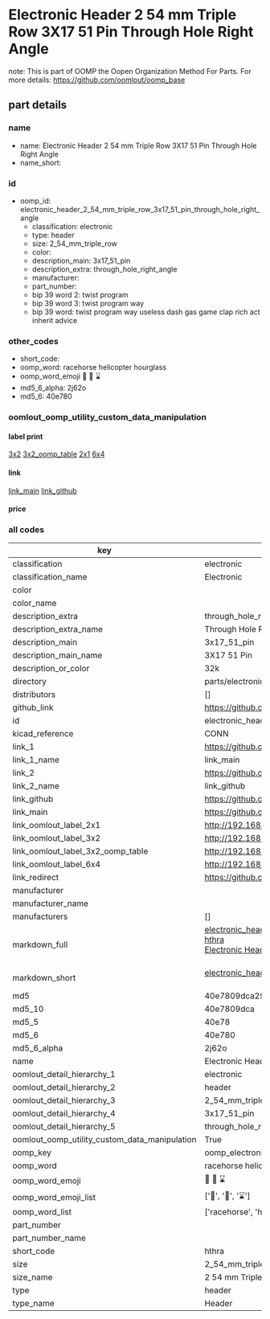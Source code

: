 # Electronic Header 2 54 mm Triple Row 3X17 51 Pin Through Hole Right Angle  

note: This is part of OOMP the Oopen Organization Method For Parts. For more details: https://github.com/oomlout/oomp_base

##  part details
  







### name
* name: Electronic Header 2 54 mm Triple Row 3X17 51 Pin Through Hole Right Angle
* name_short: 
### id
* oomp_id: electronic_header_2_54_mm_triple_row_3x17_51_pin_through_hole_right_angle
  * classification: electronic
  * type: header
  * size: 2_54_mm_triple_row
  * color: 
  * description_main: 3x17_51_pin
  * description_extra: through_hole_right_angle
  * manufacturer: 
  * part_number: 
  * bip 39 word 2: twist program
  * bip 39 word 3: twist program way
  * bip 39 word: twist program way useless dash gas game clap rich act inherit advice

### other_codes
* short_code: 
* oomp_word: racehorse helicopter hourglass
* oomp_word_emoji :racehorse: :helicopter: :hourglass:
* md5_6_alpha: 2j62o
* md5_6: 40e780






### oomlout_oomp_utility_custom_data_manipulation
#### label print
[3x2](http://192.168.1.245:1112/?label=oomp%202j62o)
[3x2_oomp_table](http://192.168.1.108:1112/?label=oomp%202j62o)
[2x1](http://192.168.1.242:1112/?label=oomp%202j62o)
[6x4](http://192.168.1.55:1112/?label=oomp%202j62o)    

#### link

[link_main](https://github.com/oomlout/oomlout_oomp_version_1_messy/tree/main/parts/electronic_header_2_54_mm_triple_row_3x17_51_pin_through_hole_right_angle) [link_github](https://github.com/oomlout/oomlout_oomp_version_1_messy/tree/main/parts/electronic_header_2_54_mm_triple_row_3x17_51_pin_through_hole_right_angle)                             

#### price







### all codes 
| key | value |  
| --- | --- |  
| classification | electronic |  
| classification_name | Electronic |  
| color |  |  
| color_name |  |  
| description_extra | through_hole_right_angle |  
| description_extra_name | Through Hole Right Angle |  
| description_main | 3x17_51_pin |  
| description_main_name | 3X17 51 Pin |  
| description_or_color | 32k |  
| directory | parts/electronic_header_2_54_mm_triple_row_3x17_51_pin_through_hole_right_angle |  
| distributors | [] |  
| github_link | https://github.com/oomlout/oomlout_oomp_part_src/tree/main/parts/electronic_header_2_54_mm_triple_row_3x17_51_pin_through_hole_right_angle |  
| id | electronic_header_2_54_mm_triple_row_3x17_51_pin_through_hole_right_angle |  
| kicad_reference | CONN |  
| link_1 | https://github.com/oomlout/oomlout_oomp_version_1_messy/tree/main/parts/electronic_header_2_54_mm_triple_row_3x17_51_pin_through_hole_right_angle |  
| link_1_name | link_main |  
| link_2 | https://github.com/oomlout/oomlout_oomp_version_1_messy/tree/main/parts/electronic_header_2_54_mm_triple_row_3x17_51_pin_through_hole_right_angle |  
| link_2_name | link_github |  
| link_github | https://github.com/oomlout/oomlout_oomp_version_1_messy/tree/main/parts/electronic_header_2_54_mm_triple_row_3x17_51_pin_through_hole_right_angle |  
| link_main | https://github.com/oomlout/oomlout_oomp_version_1_messy/tree/main/parts/electronic_header_2_54_mm_triple_row_3x17_51_pin_through_hole_right_angle |  
| link_oomlout_label_2x1 | http://192.168.1.242:1112/?label=oomp%202j62o |  
| link_oomlout_label_3x2 | http://192.168.1.245:1112/?label=oomp%202j62o |  
| link_oomlout_label_3x2_oomp_table | http://192.168.1.108:1112/?label=oomp%202j62o |  
| link_oomlout_label_6x4 | http://192.168.1.55:1112/?label=oomp%202j62o |  
| link_redirect | https://github.com/oomlout/oomlout_oomp_version_1_messy/tree/main/parts/electronic_header_2_54_mm_triple_row_3x17_51_pin_through_hole_right_angle |  
| manufacturer |  |  
| manufacturer_name |  |  
| manufacturers | [] |  
| markdown_full | [electronic_header_2_54_mm_triple_row_3x17_51_pin_through_hole_right_angle](none)<br>[hthra](none)<br>[Electronic Header 2 54 Mm Triple Row 3X17 51 Pin Through Hole Right Angle](none)<br><br> |  
| markdown_short | [electronic_header_2_54_mm_triple_row_3x17_51_pin_through_hole_right_angle](none)<br><br> |  
| md5 | 40e7809dca29cbe5801bdf01f02aff5c |  
| md5_10 | 40e7809dca |  
| md5_5 | 40e78 |  
| md5_6 | 40e780 |  
| md5_6_alpha | 2j62o |  
| name | Electronic Header 2 54 mm Triple Row 3X17 51 Pin Through Hole Right Angle |  
| oomlout_detail_hierarchy_1 | electronic |  
| oomlout_detail_hierarchy_2 | header |  
| oomlout_detail_hierarchy_3 | 2_54_mm_triple_row |  
| oomlout_detail_hierarchy_4 | 3x17_51_pin |  
| oomlout_detail_hierarchy_5 | through_hole_right_angle |  
| oomlout_oomp_utility_custom_data_manipulation | True |  
| oomp_key | oomp_electronic_header_2_54_mm_triple_row_3x17_51_pin_through_hole_right_angle |  
| oomp_word | racehorse helicopter hourglass |  
| oomp_word_emoji | :racehorse: :helicopter: :hourglass: |  
| oomp_word_emoji_list | [':racehorse:', ':helicopter:', ':hourglass:'] |  
| oomp_word_list | ['racehorse', 'helicopter', 'hourglass'] |  
| part_number |  |  
| part_number_name |  |  
| short_code | hthra |  
| size | 2_54_mm_triple_row |  
| size_name | 2 54 mm Triple Row |  
| type | header |  
| type_name | Header |  
